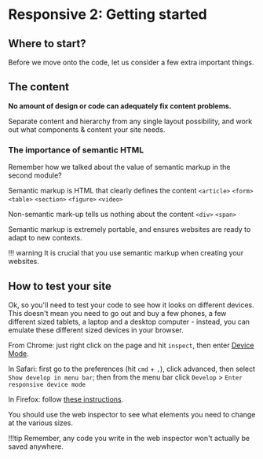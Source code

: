 # Responsive 2: Getting started



## Where to start?

Before we move onto the code, let us consider a few extra important things. 



## The content 
**No amount of design or code can adequately fix content problems.**

Separate content and hierarchy from any single layout possibility, and work out what components & content your site needs.




### The importance of semantic HTML
Remember how we talked about the value of semantic markup in the second module?

Semantic markup is HTML that clearly defines the content `<article>` `<form>` `<table>` `<section>` `<figure>` `<video>`

Non-semantic mark-up tells us nothing about the content `<div>` `<span>`

Semantic markup is extremely portable, and ensures websites are ready to adapt to new contexts. 

!!! warning
    It is crucial that you use semantic markup when creating your websites. 



## How to test your site

Ok, so you'll need to test your code to see how it looks on different devices. This doesn't mean you need to go out and buy a few phones, a few different sized tablets, a laptop and a desktop computer - instead, you can emulate these different sized devices in your browser. 

From Chrome: just right click on the page and hit `inspect`, then enter [Device Mode](https://developers.google.com/web/tools/chrome-devtools/device-mode/). 

In Safari: first go to the preferences (hit `cmd` + `,`), click advanced, then select `Show develop in menu bar`; then from the menu bar click `Develop` > `Enter responsive device mode`

In Firefox: follow [these instructions](https://developer.mozilla.org/en-US/docs/Tools/Responsive_Design_Mode).

You should use the web inspector to see what elements you need to change at the various sizes. 

!!!tip
    Remember, any code you write in the web inspector won't actually be saved anywhere. 
